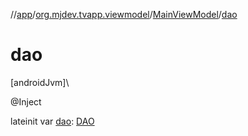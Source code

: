 //[app](../../../index.md)/[org.mjdev.tvapp.viewmodel](../index.md)/[MainViewModel](index.md)/[dao](dao.md)

# dao

[androidJvm]\

@Inject

lateinit var [dao](dao.md): [DAO](../../org.mjdev.tvapp.database/-d-a-o/index.md)
